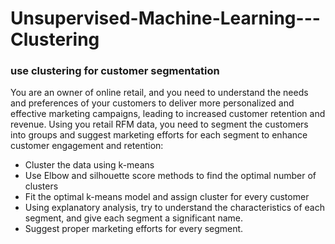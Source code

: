 # Unsupervised-Machine-Learning---Clustering
### use clustering for customer segmentation 

You are an owner of online retail, and you need to understand the needs and preferences of your customers to deliver more personalized and effective marketing campaigns, leading to increased customer retention and revenue.
Using you retail RFM data, you need to segment the customers into groups and suggest marketing efforts for each segment to enhance customer engagement and retention:
- Cluster the data using k-means
- Use Elbow and silhouette score methods to find the optimal number of clusters
- Fit the optimal k-means model and assign cluster for every customer
- Using explanatory analysis, try to understand the characteristics of each segment, and give each segment a significant name.
- Suggest proper marketing efforts for every segment.
 
 
